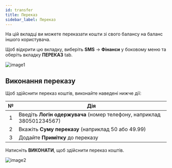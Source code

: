 ```yaml
---
id: transfer
title: Переказ
sidebar_label: Переказ
---
```


На цій вкладці ви можете переказати кошти зі свого балансу на баланс іншого користувача.

Щоб відкрити цю вкладку, виберіть **SMS** → **Фінанси** у боковому меню та оберіть вкладку **ПЕРЕКАЗ** tab.

![image1](/img/uk/client_finances_transfer/image1.png)

## Виконання переказу

Щоб здійснити переказ коштів, виконайте наведені нижче дії:

|  №  | Дія |
| :-: | --- |
| 1 | Введіть **Логін одержувача** (номер телефону, наприклад 380501234567) |
| 2 | Вкажіть **Суму переказу** (наприклад 50 або 49.99) |
| 3 | Додайте **Примітку** до переказу |

Натисніть **ВИКОНАТИ**, щоб здійснити переказ коштів.

![image2](/img/uk/client_finances_transfer/image2.png)

